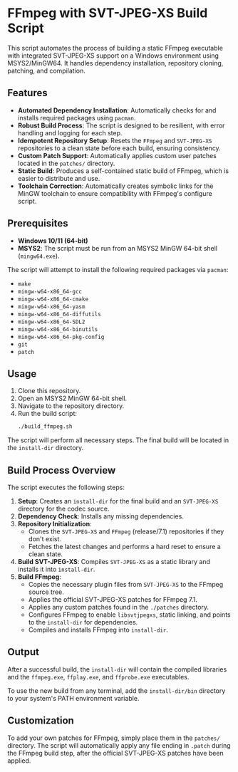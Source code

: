# FFmpeg with SVT-JPEG-XS Build Script

This script automates the process of building a static FFmpeg executable with integrated SVT-JPEG-XS support on a Windows environment using MSYS2/MinGW64. It handles dependency installation, repository cloning, patching, and compilation.

## Features

- **Automated Dependency Installation**: Automatically checks for and installs required packages using `pacman`.
- **Robust Build Process**: The script is designed to be resilient, with error handling and logging for each step.
- **Idempotent Repository Setup**: Resets the `FFmpeg` and `SVT-JPEG-XS` repositories to a clean state before each build, ensuring consistency.
- **Custom Patch Support**: Automatically applies custom user patches located in the `patches/` directory.
- **Static Build**: Produces a self-contained static build of FFmpeg, which is easier to distribute and use.
- **Toolchain Correction**: Automatically creates symbolic links for the MinGW toolchain to ensure compatibility with FFmpeg's configure script.

## Prerequisites

- **Windows 10/11 (64-bit)**
- **MSYS2**: The script must be run from an MSYS2 MinGW 64-bit shell (`mingw64.exe`).

The script will attempt to install the following required packages via `pacman`:
- `make`
- `mingw-w64-x86_64-gcc`
- `mingw-w64-x86_64-cmake`
- `mingw-w64-x86_64-yasm`
- `mingw-w64-x86_64-diffutils`
- `mingw-w64-x86_64-SDL2`
- `mingw-w64-x86_64-binutils`
- `mingw-w64-x86_64-pkg-config`
- `git`
- `patch`

## Usage

1.  Clone this repository.
2.  Open an MSYS2 MinGW 64-bit shell.
3.  Navigate to the repository directory.
4.  Run the build script:
    ```sh
    ./build_ffmpeg.sh
    ```

The script will perform all necessary steps. The final build will be located in the `install-dir` directory.

## Build Process Overview

The script executes the following steps:

1.  **Setup**: Creates an `install-dir` for the final build and an `SVT-JPEG-XS` directory for the codec source.
2.  **Dependency Check**: Installs any missing dependencies.
3.  **Repository Initialization**:
    - Clones the `SVT-JPEG-XS` and `FFmpeg` (release/7.1) repositories if they don't exist.
    - Fetches the latest changes and performs a hard reset to ensure a clean state.
4.  **Build SVT-JPEG-XS**: Compiles `SVT-JPEG-XS` as a static library and installs it into `install-dir`.
5.  **Build FFmpeg**:
    - Copies the necessary plugin files from `SVT-JPEG-XS` to the FFmpeg source tree.
    - Applies the official SVT-JPEG-XS patches for FFmpeg 7.1.
    - Applies any custom patches found in the `./patches` directory.
    - Configures FFmpeg to enable `libsvtjpegxs`, static linking, and points to the `install-dir` for dependencies.
    - Compiles and installs FFmpeg into `install-dir`.

## Output

After a successful build, the `install-dir` will contain the compiled libraries and the `ffmpeg.exe`, `ffplay.exe`, and `ffprobe.exe` executables.

To use the new build from any terminal, add the `install-dir/bin` directory to your system's PATH environment variable.

## Customization

To add your own patches for FFmpeg, simply place them in the `patches/` directory. The script will automatically apply any file ending in `.patch` during the FFmpeg build step, after the official SVT-JPEG-XS patches have been applied.
